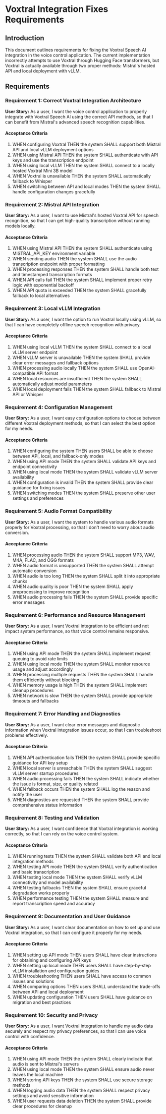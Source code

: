 # Voxtral Integration Fixes Requirements

## Introduction

This document outlines requirements for fixing the Voxtral Speech AI integration in the voice control application. The current implementation incorrectly attempts to use Voxtral through Hugging Face transformers, but Voxtral is actually available through two proper methods: Mistral's hosted API and local deployment with vLLM.

## Requirements

### Requirement 1: Correct Voxtral Integration Architecture

**User Story:** As a user, I want the voice control application to properly integrate with Voxtral Speech AI using the correct API methods, so that I can benefit from Mistral's advanced speech recognition capabilities.

#### Acceptance Criteria

1. WHEN configuring Voxtral THEN the system SHALL support both Mistral API and local vLLM deployment options
2. WHEN using Mistral API THEN the system SHALL authenticate with API keys and use the transcription endpoint
3. WHEN using local vLLM THEN the system SHALL connect to a locally hosted Voxtral Mini 3B model
4. WHEN Voxtral is unavailable THEN the system SHALL automatically fallback to Whisper
5. WHEN switching between API and local modes THEN the system SHALL handle configuration changes gracefully

### Requirement 2: Mistral API Integration

**User Story:** As a user, I want to use Mistral's hosted Voxtral API for speech recognition, so that I can get high-quality transcription without running models locally.

#### Acceptance Criteria

1. WHEN using Mistral API THEN the system SHALL authenticate using MISTRAL_API_KEY environment variable
2. WHEN sending audio THEN the system SHALL use the audio transcription endpoint with proper formatting
3. WHEN processing responses THEN the system SHALL handle both text and timestamped transcription formats
4. WHEN API calls fail THEN the system SHALL implement proper retry logic with exponential backoff
5. WHEN API quota is exceeded THEN the system SHALL gracefully fallback to local alternatives

### Requirement 3: Local vLLM Integration

**User Story:** As a user, I want the option to run Voxtral locally using vLLM, so that I can have completely offline speech recognition with privacy.

#### Acceptance Criteria

1. WHEN using local vLLM THEN the system SHALL connect to a local vLLM server endpoint
2. WHEN vLLM server is unavailable THEN the system SHALL provide clear error messages and fallback options
3. WHEN processing audio locally THEN the system SHALL use OpenAI-compatible API format
4. WHEN local resources are insufficient THEN the system SHALL automatically adjust model parameters
5. WHEN local deployment fails THEN the system SHALL fallback to Mistral API or Whisper

### Requirement 4: Configuration Management

**User Story:** As a user, I want easy configuration options to choose between different Voxtral deployment methods, so that I can select the best option for my needs.

#### Acceptance Criteria

1. WHEN configuring the system THEN users SHALL be able to choose between API, local, and fallback-only modes
2. WHEN using API mode THEN the system SHALL validate API keys and endpoint connectivity
3. WHEN using local mode THEN the system SHALL validate vLLM server availability
4. WHEN configuration is invalid THEN the system SHALL provide clear guidance for fixing issues
5. WHEN switching modes THEN the system SHALL preserve other user settings and preferences

### Requirement 5: Audio Format Compatibility

**User Story:** As a user, I want the system to handle various audio formats properly for Voxtral processing, so that I don't need to worry about audio conversion.

#### Acceptance Criteria

1. WHEN processing audio THEN the system SHALL support MP3, WAV, M4A, FLAC, and OGG formats
2. WHEN audio format is unsupported THEN the system SHALL attempt automatic conversion
3. WHEN audio is too long THEN the system SHALL split it into appropriate chunks
4. WHEN audio quality is poor THEN the system SHALL apply preprocessing to improve recognition
5. WHEN audio processing fails THEN the system SHALL provide specific error messages

### Requirement 6: Performance and Resource Management

**User Story:** As a user, I want Voxtral integration to be efficient and not impact system performance, so that voice control remains responsive.

#### Acceptance Criteria

1. WHEN using API mode THEN the system SHALL implement request queuing to avoid rate limits
2. WHEN using local mode THEN the system SHALL monitor resource usage and adjust accordingly
3. WHEN processing multiple requests THEN the system SHALL handle them efficiently without blocking
4. WHEN memory usage is high THEN the system SHALL implement cleanup procedures
5. WHEN network is slow THEN the system SHALL provide appropriate timeouts and fallbacks

### Requirement 7: Error Handling and Diagnostics

**User Story:** As a user, I want clear error messages and diagnostic information when Voxtral integration issues occur, so that I can troubleshoot problems effectively.

#### Acceptance Criteria

1. WHEN API authentication fails THEN the system SHALL provide specific guidance for API key setup
2. WHEN local server is unreachable THEN the system SHALL suggest vLLM server startup procedures
3. WHEN audio processing fails THEN the system SHALL indicate whether the issue is format, size, or quality related
4. WHEN fallback occurs THEN the system SHALL log the reason and notify the user
5. WHEN diagnostics are requested THEN the system SHALL provide comprehensive status information

### Requirement 8: Testing and Validation

**User Story:** As a user, I want confidence that Voxtral integration is working correctly, so that I can rely on the voice control system.

#### Acceptance Criteria

1. WHEN running tests THEN the system SHALL validate both API and local integration methods
2. WHEN testing API mode THEN the system SHALL verify authentication and basic transcription
3. WHEN testing local mode THEN the system SHALL verify vLLM connectivity and model availability
4. WHEN testing fallbacks THEN the system SHALL ensure graceful degradation works properly
5. WHEN performance testing THEN the system SHALL measure and report transcription speed and accuracy

### Requirement 9: Documentation and User Guidance

**User Story:** As a user, I want clear documentation on how to set up and use Voxtral integration, so that I can configure it properly for my needs.

#### Acceptance Criteria

1. WHEN setting up API mode THEN users SHALL have clear instructions for obtaining and configuring API keys
2. WHEN setting up local mode THEN users SHALL have step-by-step vLLM installation and configuration guides
3. WHEN troubleshooting THEN users SHALL have access to common issues and solutions
4. WHEN comparing options THEN users SHALL understand the trade-offs between API and local deployment
5. WHEN updating configuration THEN users SHALL have guidance on migration and best practices

### Requirement 10: Security and Privacy

**User Story:** As a user, I want Voxtral integration to handle my audio data securely and respect my privacy preferences, so that I can use voice control with confidence.

#### Acceptance Criteria

1. WHEN using API mode THEN the system SHALL clearly indicate that audio is sent to Mistral's servers
2. WHEN using local mode THEN the system SHALL ensure audio never leaves the local machine
3. WHEN storing API keys THEN the system SHALL use secure storage methods
4. WHEN logging audio data THEN the system SHALL respect privacy settings and avoid sensitive information
5. WHEN user requests data deletion THEN the system SHALL provide clear procedures for cleanup